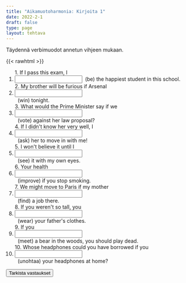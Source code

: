 ```yaml
---
title: "Aikamuotoharmonia: Kirjoita 1"
date: 2022-2-1
draft: false
type: page
layout: tehtava
---
```


Täydennä verbimuodot annetun vihjeen mukaan.

{{< rawhtml >}}
<div class="tehtava">
<form autocomplete="off">
  <ol>
  
<section>
1. If I pass this exam, I &nbsp;<li><input id="q1" type="text"/>&nbsp; (be) the happiest student in this school. 
</section>
<section>
2. My brother will be furious if Arsenal&nbsp;<li><input id="q2" type="text"/><span></span></li>&nbsp; (win) tonight.
</section>
<section>
3. What would the Prime Minister say if we &nbsp;<li><input id="q3" type="text"/><span></span></li>&nbsp; (vote) against her law proposal?
</section>
<section>
4. If I didn't know her very well, I &nbsp;<li><input id="q4" type="text"/><span></span></li>&nbsp; (ask) her to move in with me!
</section>
<section>
5. I won't believe it until I&nbsp;<li><input id="q5" type="text"/><span></span></li>&nbsp; (see) it with my own eyes.
</section>
<section>
6. Your health &nbsp;<li><input id="q6" type="text"/><span></span></li>&nbsp; (improve) if you stop smoking.
</section>
<section>
7. We might move to Paris if my mother &nbsp;<li><input id="q7" type="text"/><span></span></li>&nbsp; (find) a job there.
</section>
<section>
8. If you weren't so tall, you  &nbsp;<li><input id="q8" type="text"/><span></span></li>&nbsp; (wear) your father's clothes.
</section>
<section>
9. If you &nbsp;<li><input id="q9" type="text"/><span></span></li>&nbsp; (meet) a bear in the woods, you should play dead.
</section>
<section>
10. Whose headphones could you have borrowed if you &nbsp;<li><input id="q10" type="text"/><span></span></li>&nbsp; (unohtaa) your headphones at home? </ol>
  
 <link rel="stylesheet" type="text/css" href="/css/kirjoita1.css"/>

<div id="buttonWrapper">
   <input type="submit" id="submit" value="Tarkista vastaukset" />
   </div>
</form>

</div>


<script>
var answers = {
  "q1": ["will be", "'ll be'"],
  "q2": ["wins"],
  "q3": ["voted"],
  "q4": ["wouldn't ask", "would not ask"],
  "q5": ["see"],
  "q6": ["would improve"],
  "q7": ["found"],
  "q8": ["could wear"],
  "q9": ["met"],
  "q10": ["had forgotten", "had forgot"],
};

function markAnswers() {
  $("input[type='text']").each(function() {
    console.log($.inArray(this.value, answers[this.id]));
    if ($.inArray(this.value.toLowerCase().trim(), answers[this.id]) === -1) {
      $(this).parent()[0].setAttribute("class", "vaarin");
    } else {
      $(this).parent()[0].setAttribute("class", "oikein");
    }
  })
}

$("form").on("submit", function(e) {
  e.preventDefault();
  markAnswers();
});

const input = document.querySelector('.tehtava input');
const span = document.querySelector('.tehtava span');

document.querySelectorAll("input").forEach(elem => elem.addEventListener('input', function (event) {
    span.innerHTML = this.value.replace(/\s/g, '&nbsp;');
    this.style.width = span.offsetWidth + 'px';
}));

</script>
</rawhtml>